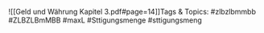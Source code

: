 
![[Geld und Währung Kapitel 3.pdf#page=14]]Tags & Topics:
   #zlbzlbmmbb
   #ZLBZLBmMBB
   #maxL
   #Sttigungsmenge
   #sttigungsmeng